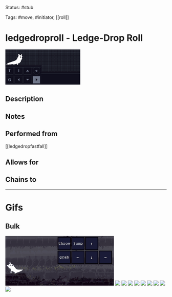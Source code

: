 Status: #stub

Tags: #move, #initiator, [[roll]]

# ledgedroproll - Ledge-Drop Roll
<img src=https://raw.githubusercontent.com/LauraHannah44/Rain-World-Movement/main/Files/ledgedroproll_header.gif>

## Description


## Notes


## Performed from
[[ledgedropfastfall]]

## Allows for


## Chains to


___
# Gifs
## Bulk
<img src=https://raw.githubusercontent.com/LauraHannah44/Rain-World-Movement/main/Files/ledgedroproll_0.gif>

<img src=https://raw.githubusercontent.com/LauraHannah44/Rain-World-Movement/main/Files/ledgedroproll_1.gif>

<img src=https://raw.githubusercontent.com/LauraHannah44/Rain-World-Movement/main/Files/ledgedroproll_2.gif>

<img src=https://raw.githubusercontent.com/LauraHannah44/Rain-World-Movement/main/Files/ledgedroproll_3.gif>

<img src=https://raw.githubusercontent.com/LauraHannah44/Rain-World-Movement/main/Files/ledgedroproll_4.gif>

<img src=https://raw.githubusercontent.com/LauraHannah44/Rain-World-Movement/main/Files/ledgedroproll_5.gif>

<img src=https://raw.githubusercontent.com/LauraHannah44/Rain-World-Movement/main/Files/ledgedroproll_6.gif>

<img src=https://raw.githubusercontent.com/LauraHannah44/Rain-World-Movement/main/Files/ledgedroproll_7.gif>

<img src=https://raw.githubusercontent.com/LauraHannah44/Rain-World-Movement/main/Files/ledgedroproll_8.gif>

<img src=https://raw.githubusercontent.com/LauraHannah44/Rain-World-Movement/main/Files/ledgedroproll_9.gif>
